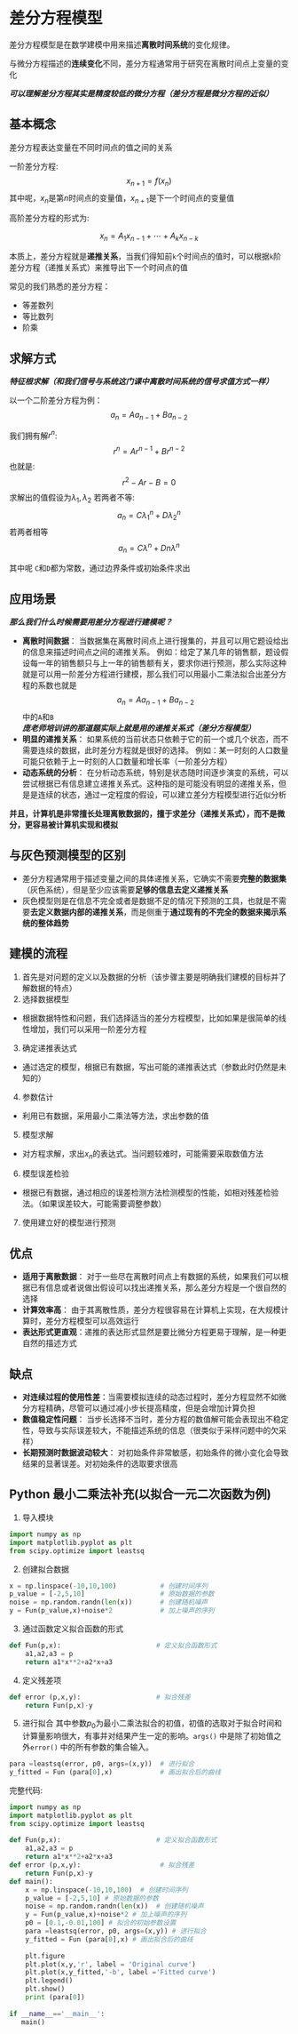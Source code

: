 # 差分方程模型
差分方程模型是在数学建模中用来描述**离散时间系统**的变化规律。

与微分方程描述的**连续变化**不同，差分方程通常用于研究在离散时间点上变量的变化

***可以理解差分方程其实是精度较低的微分方程（差分方程是微分方程的近似）***

## 基本概念
差分方程表达变量在不同时间点的值之间的关系

一阶差分方程:
$$x_{n+1}=f(x_n)$$
其中呢，$x_n$是第$n$时间点的变量值，$x_{n+1}$是下一个时间点的变量值

高阶差分方程的形式为:

$$x_{n}=A_1x_{n-1}+\cdots+A_kx_{n-k}$$

本质上，差分方程就是**递推关系**，当我们得知前```k```个时间点的值时，可以根据```k```阶差分方程（递推关系式）来推导出下一个时间点的值

常见的我们熟悉的差分方程：
* 等差数列
* 等比数列
* 阶乘

## 求解方式
***特征根求解（和我们信号与系统这门课中离散时间系统的信号求值方式一样）***

以一个二阶差分方程为例：
$$a_n=Aa_{n-1}+Ba_{n-2}$$

我们拥有解$r^n$:
$$r^n=Ar^{n-1}+Br^{n-2}$$
也就是:
$$r^2-Ar-B=0$$
求解出的值假设为$\lambda_1 ,\lambda_2$
若两者不等:
$$a_n=C\lambda_1^n+D\lambda_2^n$$
若两者相等
$$a_n=C\lambda^n+Dn\lambda^n$$

其中呢 ```C```和```D```都为常数，通过边界条件或初始条件求出
## 应用场景
***那么我们什么时候需要用差分方程进行建模呢？***

* **离散时间数据**： 当数据集在离散时间点上进行搜集的，并且可以用它题设给出的信息来描述时间点之间的递推关系。
例如：给定了某几年的销售额，题设假设每一年的销售额只与上一年的销售额有关，要求你进行预测，那么实际这种就是可以用一阶差分方程进行建模，那么我们可以用最小二乘法拟合出差分方程的系数也就是
$$a_n=Aa_{n-1}+Ba_{n-2}$$
中的```A```和```B```
***庞老师培训讲的那道题实际上就是用的递推关系式（差分方程模型）***
* **明显的递推关系**： 如果系统的当前状态只依赖于它的前一个或几个状态，而不需要连续的数据，此时差分方程就是很好的选择。
例如：某一时刻的人口数量可能只依赖于上一时刻的人口数量和增长率（一阶差分方程）
* **动态系统的分析**： 在分析动态系统，特别是状态随时间逐步演变的系统，可以尝试根据已有信息建立递推关系式。这种指的是可能没有明显的递推关系，但是是连续的状态，通过一定程度的假设，可以建立差分方程模型进行近似分析

**并且，计算机是非常擅长处理离散数据的，擅于求差分（递推关系式），而不是微分，更容易被计算机实现和模拟**

## 与灰色预测模型的区别
* 差分方程通常用于描述变量之间的具体递推关系，它确实不需要**完整的数据集**（灰色系统），但是至少应该需要**足够的信息去定义递推关系**
* 灰色模型则是在信息不完全或者是数据不足的情况下预测的工具，也就是不需要**去定义数据内部的递推关系**，而是侧重于**通过现有的不完全的数据来揭示系统的整体趋势**

## 建模的流程
1. 首先是对问题的定义以及数据的分析（该步骤主要是明确我们建模的目标并了解数据的特点）
2. 选择数据模型
* 根据数据特性和问题，我们选择适当的差分方程模型，比如如果是很简单的线性增加，我们可以采用一阶差分方程
3. 确定递推表达式
* 通过选定的模型，根据已有数据，写出可能的递推表达式（参数此时仍然是未知的）
4. 参数估计
* 利用已有数据，采用最小二乘法等方法，求出参数的值
5. 模型求解
* 对方程求解，求出$x_n$的表达式。当问题较难时，可能需要采取数值方法
6. 模型误差检验
* 根据已有数据，通过相应的误差检测方法检测模型的性能，如相对残差检验法。（如果误差较大，可能需要调整参数）
7. 使用建立好的模型进行预测


## 优点
* **适用于离散数据**： 对于一些尽在离散时间点上有数据的系统，如果我们可以根据已有信息或者说做出假设可以找出递推关系，那么差分方程是一个很自然的选择
* **计算效率高**： 由于其离散性质，差分方程很容易在计算机上实现，在大规模计算时，差分方程模型可以高效运行
* **表达形式更直观**：递推的表达形式显然是要比微分方程更易于理解，是一种更自然的描述方式

## 缺点
* **对连续过程的使用性差**：当需要模拟连续的动态过程时，差分方程显然不如微分方程精确，尽管可以通过减小步长提高精度，但是会增加计算负担
* **数值稳定性问题**： 当步长选择不当时，差分方程的数值解可能会表现出不稳定性，导致与实际误差较大，不能描述系统的信息（很类似于采样问题中的欠采样）
* **长期预测时数据波动较大**： 对初始条件非常敏感，初始条件的微小变化会导致结果的显著误差。对初始条件的选取要求很高


## Python 最小二乘法补充(以拟合一元二次函数为例)
1. 导入模块
```python
import numpy as np
import matplotlib.pyplot as plt
from scipy.optimize import leastsq
```

2. 创建拟合数据
```python
x = np.linspace(-10,10,100)           # 创建时间序列
p_value = [-2,5,10]                   # 原始数据的参数
noise = np.random.randn(len(x))       # 创建随机噪声
y = Fun(p_value,x)+noise*2            # 加上噪声的序列
```
3. 通过函数定义拟合函数的形式
```python
def Fun(p,x):                        # 定义拟合函数形式
    a1,a2,a3 = p
    return a1*x**2+a2*x+a3
```
4. 定义残差项
```python
def error (p,x,y):                   # 拟合残差
    return Fun(p,x)-y 
```
5.  进行拟合
其中参数$p_0$为最小二乘法拟合的初值，初值的选取对于拟合时间和计算量影响很大，有事并对结果产生一定的影响。```args()``` 中是除了初始值之外```error()``` 中的所有参数的集合输入。
```python
para =leastsq(error, p0, args=(x,y))  # 进行拟合
y_fitted = Fun (para[0],x)            # 画出拟合后的曲线
```
完整代码:
```python
import numpy as np
import matplotlib.pyplot as plt
from scipy.optimize import leastsq
 
def Fun(p,x):                        # 定义拟合函数形式
    a1,a2,a3 = p
    return a1*x**2+a2*x+a3
def error (p,x,y):                    # 拟合残差
    return Fun(p,x)-y 
def main():
    x = np.linspace(-10,10,100)  # 创建时间序列
    p_value = [-2,5,10] # 原始数据的参数
    noise = np.random.randn(len(x))  # 创建随机噪声
    y = Fun(p_value,x)+noise*2 # 加上噪声的序列
    p0 = [0.1,-0.01,100] # 拟合的初始参数设置
    para =leastsq(error, p0, args=(x,y)) # 进行拟合
    y_fitted = Fun (para[0],x) # 画出拟合后的曲线
 
    plt.figure
    plt.plot(x,y,'r', label = 'Original curve')
    plt.plot(x,y_fitted,'-b', label ='Fitted curve')
    plt.legend()
    plt.show()
    print (para[0])
 
if __name__=='__main__':
   main()
```